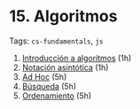 # 15. Algoritmos

Tags: `cs-fundamentals`, `js`

1. [Introducción a algoritmos](src/algoritmos/intro) (1h)
2. [Notación asintótica](src/algoritmos/big-o) (1h)
3. [Ad Hoc](src/algoritmos/adhoc) (5h)
4. [Búsqueda](src/algoritmos/search) (5h)
5. [Ordenamiento](src/algoritmos/sort) (5h)

